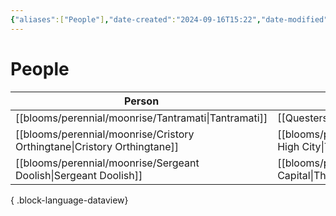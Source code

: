 ```yaml
---
{"aliases":["People"],"date-created":"2024-09-16T15:22","date-modified":"2024-09-16T15:26","dg-publish":true,"tags":["moonrise"],"title":"People","dg-path":"moonrise/People.md","permalink":"/moonrise/people/","dgPassFrontmatter":true}
---
```



# People

| Person                                                                      | Location                                                      |
| --------------------------------------------------------------------------- | ------------------------------------------------------------- |
| [[blooms/perennial/moonrise/Tantramati\|Tantramati]]                     | [[Questers\|Questers]]                                        |
| [[blooms/perennial/moonrise/Cristory Orthingtane\|Cristory Orthingtane]] | [[blooms/perennial/moonrise/The High City\|The High City]] |
| [[blooms/perennial/moonrise/Sergeant Doolish\|Sergeant Doolish]]         | [[blooms/perennial/moonrise/The Capital\|The Capital]]     |

{ .block-language-dataview}

